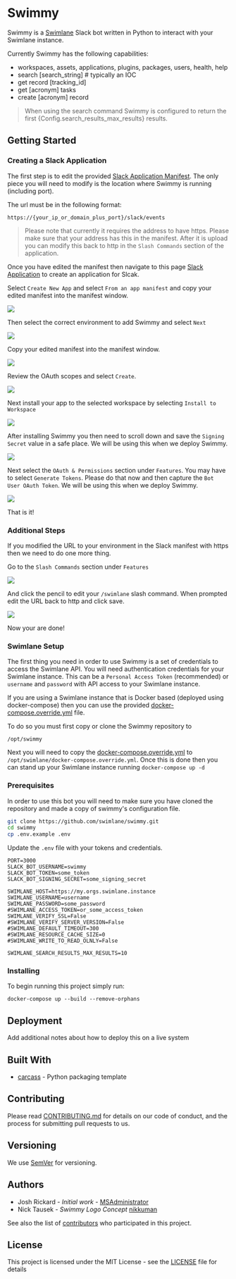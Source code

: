 # Swimmy

Swimmy is a [Swimlane](https://swimlane.com) Slack bot written in Python to interact with your Swimlane instance.

Currently Swimmy has the following capabilities:

* workspaces, assets, applications, plugins, packages, users, health, help
* search [search_string] # typically an IOC
* get record [tracking_id]
* get [acronym] tasks
* create [acronym] record


> When using the search command Swimmy is configured to return the first {Config.search_results_max_results} results.

## Getting Started 

### Creating a Slack Application 

The first step is to edit the provided [Slack Application Manifest](swimmy.slack.manifest.yml). The only piece you will need to modify is the location where Swimmy is running (including port). 

The url must be in the following format:

`https://{your_ip_or_domain_plus_port}/slack/events`

> Please note that currently it requires the address to have https. Please make sure that your address has this in the manifest. After it is upload you can modify this back to http in the `Slash Commands` section of the application.

Once you have edited the manifest then navigate to this page [Slack Application](https://api.slack.com/apps) to create an application for Slcak. 

Select `Create New App` and select `From an app manifest` and copy your edited manifest into the manifest window.

![](images/create_slack_app.png)

Then select the correct environment to add Swimmy and select `Next`

![](images/select_evironment.png)

Copy your edited manifest into the manifest window.

![](images/copy_manifest.png)

Review the OAuth scopes and select `Create`.

![](images/review.png)

Next install your app to the selected workspace by selecting `Install to Workspace`

![](images/install.png)

After installing Swimmy you then need to scroll down and save the `Signing Secret` value in a safe place. We will be using this when we deploy Swimmy.

![](images/signing_secret.png)

Next select the `OAuth & Permissions` section under `Features`.  You may have to select `Generate Tokens`. Please do that now and then capture the `Bot User OAuth Token`. We will be using this when we deploy Swimmy.

![](images/slack_bot_token.png)

That is it! 

### Additional Steps

If you modified the URL to your environment in the Slack manifest with https then we need to do one more thing.

Go to the `Slash Commands` section under `Features`

![](images/slack_commands.png)

And click the pencil to edit your `/swimlane` slash command. When prompted edit the URL back to http and click save.

![](images/edit_slash_commands_url.png)

Now your are done!

### Swimlane Setup

The first thing you need in order to use Swimmy is a set of credentials to access the Swimlane API. You will need authentication credentials for your Swimlane instance. This can be a `Personal Access Token` (recommended) or `username` and `password` with API access to your Swimlane instance.

If you are using a Swimlane instance that is Docker based (deployed using docker-compose) then you can use the provided [docker-compose.override.yml](docker-compose.override.yml) file. 

To do so you must first copy or clone the Swimmy repository to 

```
/opt/swimmy
```

Next you will need to copy the  [docker-compose.override.yml](docker-compose.override.yml) to `/opt/swimlane/docker-compose.override.yml`. Once this is done then you can stand up your Swimlane instance running `docker-compose up -d`


### Prerequisites

In order to use this bot you will need to make sure you have cloned the repository and made a copy of swimmy's configuration file. 

```bash
git clone https://github.com/swimlane/swimmy.git
cd swimmy
cp .env.example .env
```

Update the `.env` file with your tokens and credentials.

```text
PORT=3000
SLACK_BOT_USERNAME=swimmy
SLACK_BOT_TOKEN=some_token
SLACK_BOT_SIGNING_SECRET=some_signing_secret

SWIMLANE_HOST=https://my.orgs.swimlane.instance 
SWIMLANE_USERNAME=username
SWIMLANE_PASSWORD=some_password
#SWIMLANE_ACCESS_TOKEN=or_some_access_token
SWIMLANE_VERIFY_SSL=False
#SWIMLANE_VERIFY_SERVER_VERSION=False
#SWIMLANE_DEFAULT_TIMEOUT=300
#SWIMLANE_RESOURCE_CACHE_SIZE=0
#SWIMLANE_WRITE_TO_READ_OLNLY=False

SWIMLANE_SEARCH_RESULTS_MAX_RESULTS=10
```

### Installing

To begin running this project simply run:

```
docker-compose up --build --remove-orphans
```

## Deployment

Add additional notes about how to deploy this on a live system

## Built With

* [carcass](https://github.com/MSAdministrator/carcass) - Python packaging template

## Contributing

Please read [CONTRIBUTING.md](CONTRIBUTING.md) for details on our code of conduct, and the process for submitting pull requests to us.

## Versioning

We use [SemVer](http://semver.org/) for versioning. 

## Authors

* Josh Rickard - *Initial work* - [MSAdministrator](https://github.com/MSAdministrator)
* Nick Tausek - *Swimmy Logo Concept* [nikkuman](https://github.com/nikkuman)

See also the list of [contributors](https://github.com/swimlane/swimmy/contributors) who participated in this project.

## License

This project is licensed under the MIT License - see the [LICENSE](LICENSE.md) file for details
